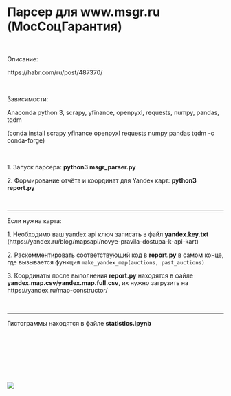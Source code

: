 <h1>Парсер для www.msgr.ru (МосСоцГарантия)</h1>
<p>&nbsp; </p>
<p>Описание:</p>
<p>https://habr.com/ru/post/487370/</p>
<p>&nbsp;</p>
<p>Зависимости:</p>
<p>Anaconda python 3, scrapy, yfinance, openpyxl, requests, numpy, pandas, tqdm</p>
<p>(conda install scrapy yfinance openpyxl requests numpy pandas tqdm -c conda-forge)</p>
<p>&nbsp;</p>
<p>1. Запуск парсера: <b>python3 msgr_parser.py</b></p>
<p>2. Формирование отчёта и координат для Yandex карт: <b>python3 report.py</b></p>
<p>&nbsp;</p>

***

<p>Если нужна карта:</p>
<p>1. Необходимо ваш yandex api ключ записать в файл <b>yandex.key.txt</b> (https://yandex.ru/blog/mapsapi/novye-pravila-dostupa-k-api-kart)</p>
<p>2. Раскомментировать соответствующий код в <b>report.py</b> в самом конце, где вызывается функция <code>make_yandex_map(auctions, past_auctions)</code></p>
<p>3. Координаты после выполнения <b>report.py</b> находятся в файле <b>yandex.map.csv</b>/<b>yandex.map.full.csv</b>, их нужно загрузить на https://yandex.ru/map-constructor/</p>

<p>&nbsp;</p>

***

<p>Гистограммы находятся в файле <b>statistics.ipynb</b></p>
<p>&nbsp;</p>


<br/><br/>
---
[![](https://habrastorage.org/webt/gz/gc/i6/gzgci6pivvdnk-gmj-kepml5q9y.gif)](https://yoomoney.ru/to/4100117863420642)
